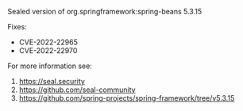 Sealed version of org.springframework:spring-beans 5.3.15

Fixes:
- CVE-2022-22965
- CVE-2022-22970

For more information see:
  1. https://seal.security
  2. https://github.com/seal-community
  3. https://github.com/spring-projects/spring-framework/tree/v5.3.15
